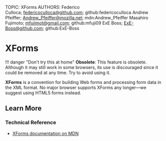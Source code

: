 TOPIC: XForms
AUTHORS: Federico Culloca; federicoculloca@github.com; github:federicoculloca
         Andrew Pfeiffer; Andrew_Pfeiffer@mozilla.net; mdn:Andrew_Pfeiffer
         Masahiro Fujimoto; mfujimot@gmail.com; github:mfuji09
         ExE Boss; ExE-Boss@github.com; github:ExE-Boss

# XForms

!!! danger "Don't try this at home"
    **Obsolete**:
    This feature is obsolete. Although it may still work in some browsers, its use is discouraged since
    it could be removed at any time. Try to avoid using it.

**XForms** is a convention for building Web forms and processing form data in the XML format.
No major browser supports XForms any longer—we suggest using HTML5 forms instead.

## Learn More

### Technical Reference

- [XForms documentation on MDN](https://wiki.developer.mozilla.org/en-US/docs/XForms)
